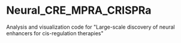 # Neural_CRE_MPRA_CRISPRa
Analysis and visualization code for "Large-scale discovery of neural enhancers for cis-regulation therapies"
